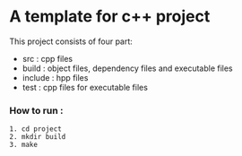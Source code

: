 # A template for c++ project
This project consists of four part: 
  + src : cpp files 
  + build : object files, dependency files and executable files 
  + include : hpp files
  + test : cpp files for executable files

### How to run : ###
```
1. cd project
2. mkdir build
3. make
```
    
  
